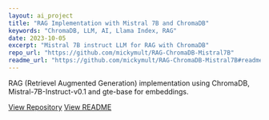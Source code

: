 ```yaml
---
layout: ai_project
title: "RAG Implementation with Mistral 7B and ChromaDB"
keywords: "ChromaDB, LLM, AI, Llama Index, RAG"
date: 2023-10-05
excerpt: "Mistral 7B instruct LLM for RAG with ChromaDB"
repo_url: "https://github.com/mickymult/RAG-ChromaDB-Mistral7B"
readme_url: "https://github.com/mickymult/RAG-ChromaDB-Mistral7B#readme"
---
```


RAG (Retrievel Augmented Generation) implementation using ChromaDB, Mistral-7B-Instruct-v0.1 and gte-base for embeddings.

<a href="{{ page.repo_url }}" target="_blank">View Repository</a>
<a href="{{ page.readme_url }}" target="_blank">View README</a>

